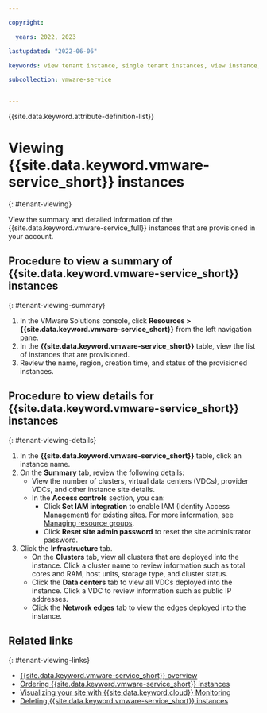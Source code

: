 ```yaml
---

copyright:

  years: 2022, 2023

lastupdated: "2022-06-06"

keywords: view tenant instance, single tenant instances, view instance, single tenant view

subcollection: vmware-service


---
```


{{site.data.keyword.attribute-definition-list}}

# Viewing {{site.data.keyword.vmware-service_short}} instances
{: #tenant-viewing}

View the summary and detailed information of the {{site.data.keyword.vmware-service_full}} instances that are provisioned in your account.

## Procedure to view a summary of {{site.data.keyword.vmware-service_short}} instances
{: #tenant-viewing-summary}

1. In the VMware Solutions console, click **Resources > {{site.data.keyword.vmware-service_short}}** from the left navigation pane.
2. In the **{{site.data.keyword.vmware-service_short}}** table, view the list of instances that are provisioned.
3. Review the name, region, creation time, and status of the provisioned instances.

## Procedure to view details for {{site.data.keyword.vmware-service_short}} instances
{: #tenant-viewing-details}

1. In the **{{site.data.keyword.vmware-service_short}}** table, click an instance name.
2. On the **Summary** tab, review the following details:
   * View the number of clusters, virtual data centers (VDCs), provider VDCs, and other instance site details.
   * In the **Access controls** section, you can:
     * Click **Set IAM integration** to enable IAM (Identity Access Management) for existing sites. For more information, see [Managing resource groups](/docs/account?topic=account-rgs).
     * Click **Reset site admin password** to reset the site administrator password.
3. Click the **Infrastructure** tab.
   * On the **Clusters** tab, view all clusters that are deployed into the instance. Click a cluster name to review information such as total cores and RAM, host units, storage type, and cluster status.
   * Click the **Data centers** tab to view all VDCs deployed into the instance. Click a VDC to review information such as public IP addresses.
   * Click the **Network edges** tab to view the edges deployed into the instance.

## Related links
{: #tenant-viewing-links}

* [{{site.data.keyword.vmware-service_short}} overview](/docs/vmware-service?topic=vmware-service-vmware-aas-overview)
* [Ordering {{site.data.keyword.vmware-service_short}} instances](/docs/vmware-service?topic=vmware-service-tenant-ordering)
* [Visualizing your site with {{site.data.keyword.cloud}} Monitoring](/docs/vmware-service?topic=vmware-service-single-tenant-monitoring)
* [Deleting {{site.data.keyword.vmware-service_short}} instances](/docs/vmware-service?topic=vmware-service-tenant-deleting)
